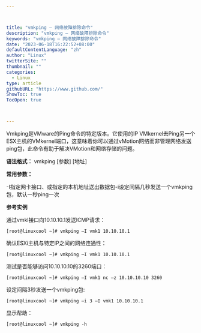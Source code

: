 ```yaml
---



title: "vmkping – 网络故障排除命令"
description: "vmkping – 网络故障排除命令"
keywords: "vmkping – 网络故障排除命令"
date: "2023-06-18T16:22:52+08:00"
defaultContentLanguage: "zh"
author: "Linux"
twitterSite: ""
thumbnail: ""
categories:
  - Linux
type: article
githubURL: "https://www.github.com/"
ShowToc: true
TocOpen: true



---
```


Vmkping是VMware的Ping命令的特定版本。它使用的IP VMkernel去Ping另一个ESX主机的VMkernel端口，这意味着你可以通过vMotion网络而非管理网络发送ping包，此命令有助于解决VMotion和网络存储的问题。

**语法格式：** vmkping [参数] [地址]

**常用参数：**

-I指定网卡接口、或指定的本机地址送出数据包-i设定间隔几秒发送一个vmkping包，默认一秒ping一次

**参考实例**

通过vmkl接口向10.10.10.1发送ICMP请求：

```
[root@linuxcool ~]# vmkping –I vmk1 10.10.10.1
```

确认ESXi主机与特定IP之间的网络连通性：

```
[root@linuxcool ~]# vmkping –I vmk1 10.10.10.1
```

测试是否能够访问10.10.10.10的3260端口：

```
[root@linuxcool ~]# vmkping –I vmk1 nc –z 10.10.10.10 3260
```

设定间隔3秒发送一个vmkping包:

```
[root@linuxcool ~]# vmkping –i 3 –I vmk1 10.10.10.1
```

显示帮助：

```
[root@linuxcool ~]# vmkping -h
```